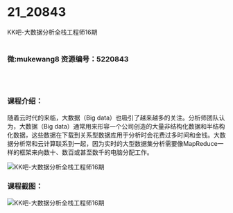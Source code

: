 # 21_20843
KK吧-大数据分析全栈工程师16期
<br/></br>
<h3>微:mukewang8 资源编号：5220843</h3>
<br/></br>
<h3>课程介绍：</h3>
<p>随着云时代的来临，大数据（Big data）也吸引了越来越多的关注。分析师团队认为，大数据（Big data）通常用来形容一个公司创造的大量非结构化数据和半结构化数据，这些数据在下载到关系型数据库用于分析时会花费过多时间和金钱。<a title="查看与 大数据分析 相关的文章" target="_blank">大数据分析</a>常和云计算联系到一起，因为实时的大型数据集分析需要像MapReduce一样的框架来向数十、数百或甚至数千的电脑分配工作。</p>
<p><img src="https://www.ko996.com/wp-content/uploads/img/2021/08/1-56-300x179.png" alt="KK吧-大数据分析全栈工程师16期"></p>
<div class="info-desc">
<h3>课程截图：</h3>
<p><img src="https://www.ko996.com/wp-content/uploads/img/2021/08/2-56.png" alt="KK吧-大数据分析全栈工程师16期"></p>


			
</div>

